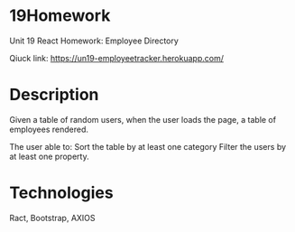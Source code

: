 # 19Homework
Unit 19 React Homework: Employee Directory

Qiuck link: https://un19-employeetracker.herokuapp.com/

# Description
Given a table of random users, when the user loads the page, a table of employees rendered.

The user able to:
Sort the table by at least one category
Filter the users by at least one property.

# Technologies
Ract, Bootstrap, AXIOS